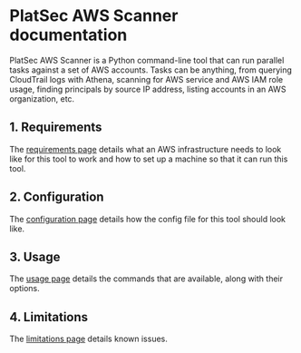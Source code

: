 # PlatSec AWS Scanner documentation

PlatSec AWS Scanner is a Python command-line tool that can run parallel tasks against a set of AWS accounts. Tasks can
be anything, from querying CloudTrail logs with Athena, scanning for AWS service and AWS IAM role usage, finding
principals by source IP address, listing accounts in an AWS organization, etc.

## 1. Requirements

The [requirements page](requirements.md) details what an AWS infrastructure needs to look like for this tool to work
and how to set up a machine so that it can run this tool.

## 2. Configuration

The [configuration page](configuration.md) details how the config file for this tool should look like.

## 3. Usage

The [usage page](usage.md) details the commands that are available, along with their options.

## 4. Limitations

The [limitations page](limitations.md) details known issues.
